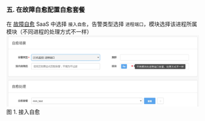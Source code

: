 ### 五. 在故障自愈配置自愈套餐

在 [故障自愈](http://docs.bk.tencent.com/product_white_paper/fta/) SaaS 中选择 `接入自愈`，告警类型选择 `进程端口`，模块选择该进程所属模块（不同进程的处理方式不一样）
![](../../media/15372514466345.jpg)
图 1. 接入自愈
